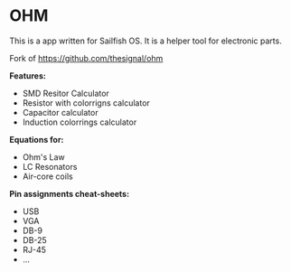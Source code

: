# OHM
This is a app written for Sailfish OS. It is a helper tool for electronic parts.

Fork of https://github.com/thesignal/ohm

**Features:**
- SMD Resitor Calculator
- Resistor with colorrigns calculator
- Capacitor calculator
- Induction colorrings calculator

**Equations for:**
- Ohm's Law
- LC Resonators
- Air-core coils

**Pin assignments cheat-sheets:**
- USB
- VGA
- DB-9
- DB-25
- RJ-45
- ...
